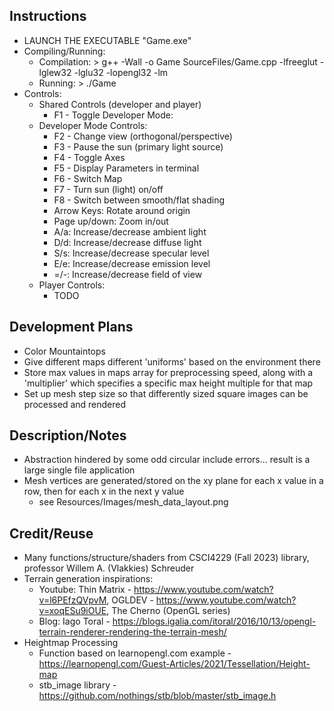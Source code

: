 ## Instructions
* LAUNCH THE EXECUTABLE "Game.exe"
* Compiling/Running:
    * Compilation: > g++ -Wall -o Game SourceFiles/Game.cpp -lfreeglut -lglew32 -lglu32 -lopengl32 -lm
    * Running: > ./Game
* Controls:
    * Shared Controls (developer and player)
        * F1 - Toggle Developer Mode:
    * Developer Mode Controls:
        * F2 - Change view (orthogonal/perspective)
        * F3 - Pause the sun (primary light source)
        * F4 - Toggle Axes
        * F5 - Display Parameters in terminal
        * F6 - Switch Map
        * F7 - Turn sun (light) on/off
        * F8 - Switch between smooth/flat shading
        * Arrow Keys: Rotate around origin
        * Page up/down: Zoom in/out
        * A/a: Increase/decrease ambient light
        * D/d: Increase/decrease diffuse light
        * S/s: Increase/decrease specular level
        * E/e: Increase/decrease emission level
        * =/-: Increase/decrease field of view
    * Player Controls:
        * TODO

## Development Plans
* Color Mountaintops 
* Give different maps different 'uniforms' based on the environment there
* Store max values in maps array for preprocessing speed, along with a 'multiplier' which specifies a specific max height multiple for that map
* Set up mesh step size so that differently sized square images can be processed and rendered

## Description/Notes
* Abstraction hindered by some odd circular include errors... result is a large single file application
* Mesh vertices are generated/stored on the xy plane for each x value in a row, then for each x in the next y value
    * see Resources/Images/mesh_data_layout.png

## Credit/Reuse
* Many functions/structure/shaders from CSCI4229 (Fall 2023) library, professor Willem A. (Vlakkies) Schreuder
* Terrain generation inspirations:
    * Youtube: Thin Matrix - https://www.youtube.com/watch?v=l6PEfzQVpvM, OGLDEV - https://www.youtube.com/watch?v=xoqESu9iOUE, The Cherno (OpenGL series)
    * Blog: Iago Toral - https://blogs.igalia.com/itoral/2016/10/13/opengl-terrain-renderer-rendering-the-terrain-mesh/
* Heightmap Processing
    * Function based on learnopengl.com example - https://learnopengl.com/Guest-Articles/2021/Tessellation/Height-map
    * stb_image library - https://github.com/nothings/stb/blob/master/stb_image.h